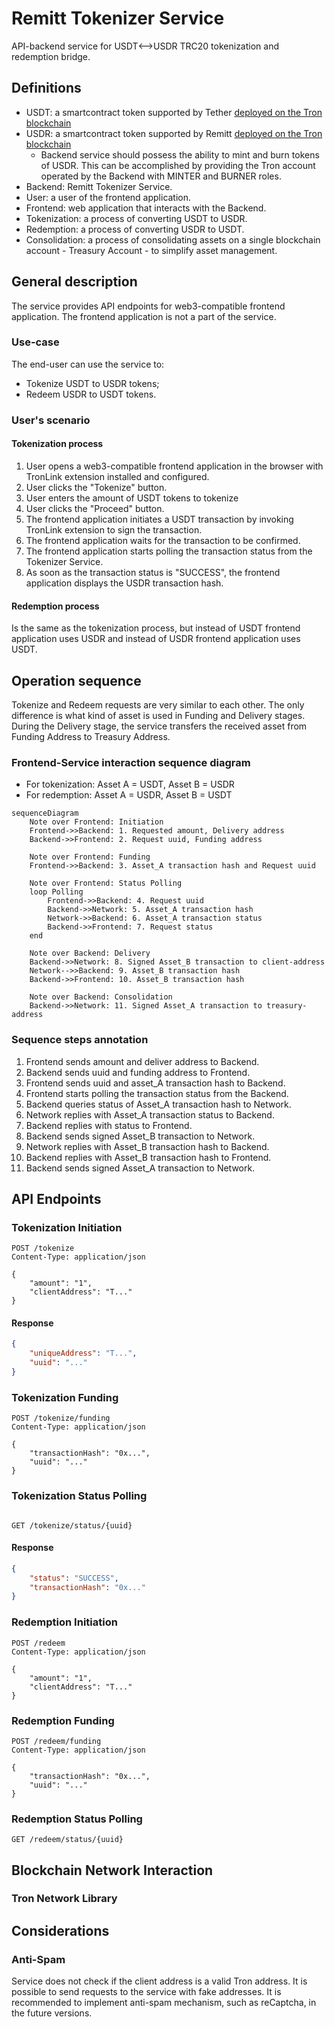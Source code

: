 # Remitt Tokenizer Service

API-backend service for USDT<-->USDR TRC20 tokenization and redemption bridge.

## Definitions

- USDT: a smartcontract token supported by Tether [deployed on the Tron blockchain](https://tronscan.io/#/contract/TR7NHqjeKQxGTCi8q8ZY4pL8otSzgjLj6t/code)
- USDR: a smartcontract token supported by Remitt [deployed on the Tron blockchain](https://tronscan.io/#/contract/TFFxGGpVqxCDvo6upD3od5dFNtiRMv4Hc4/code)
  - Backend service should possess the ability to mint and burn tokens of USDR. This can be accomplished by providing the Tron account operated by the Backend with MINTER and BURNER roles.
- Backend: Remitt Tokenizer Service.
- User: a user of the frontend application.
- Frontend: web application that interacts with the Backend.
- Tokenization: a process of converting USDT to USDR.
- Redemption: a process of converting USDR to USDT.
- Consolidation: a process of consolidating assets on a single blockchain account - Treasury Account - to simplify asset management.

## General description

The service provides API endpoints for web3-compatible frontend application. 
The frontend application is not a part of the service.

### Use-case

The end-user can use the service to:
- Tokenize USDT to USDR tokens;
- Redeem USDR to USDT tokens.

### User's scenario

#### Tokenization process

1. User opens a web3-compatible frontend application in the browser with TronLink extension installed and configured.
2. User clicks the "Tokenize" button.
3. User enters the amount of USDT tokens to tokenize
4. User clicks the "Proceed" button.
5. The frontend application initiates a USDT transaction by invoking TronLink extension to sign the transaction.
6. The frontend application waits for the transaction to be confirmed.
7. The frontend application starts polling the transaction status from the Tokenizer Service.
8. As soon as the transaction status is "SUCCESS", the frontend application displays the USDR transaction hash.

#### Redemption process

Is the same as the tokenization process, but instead of USDT frontend application uses USDR and instead of USDR frontend application uses USDT.

## Operation sequence

Tokenize and Redeem requests are very similar to each other.
The only difference is what kind of asset is used in Funding and Delivery stages. 
During the Delivery stage, the service transfers the received asset from Funding Address to Treasury Address.

### Frontend-Service interaction sequence diagram

- For tokenization: Asset A = USDT, Asset B = USDR
- For redemption: Asset A = USDR, Asset B = USDT

```mermaid
sequenceDiagram
    Note over Frontend: Initiation
    Frontend->>Backend: 1. Requested amount, Delivery address
    Backend->>Frontend: 2. Request uuid, Funding address

    Note over Frontend: Funding
    Frontend->>Backend: 3. Asset_A transaction hash and Request uuid
    
    Note over Frontend: Status Polling
    loop Polling
        Frontend->>Backend: 4. Request uuid
        Backend->>Network: 5. Asset_A transaction hash
        Network->>Backend: 6. Asset_A transaction status
        Backend->>Frontend: 7. Request status
    end

    Note over Backend: Delivery
    Backend->>Network: 8. Signed Asset_B transaction to client-address
    Network-->>Backend: 9. Asset_B transaction hash
    Backend->>Frontend: 10. Asset_B transaction hash
    
    Note over Backend: Consolidation
    Backend->>Network: 11. Signed Asset_A transaction to treasury-address
```

### Sequence steps annotation

1. Frontend sends amount and deliver address to Backend.
2. Backend sends uuid and funding address to Frontend.
3. Frontend sends uuid and asset_A transaction hash to Backend.
4. Frontend starts polling the transaction status from the Backend.
5. Backend queries status of Asset_A transaction hash to Network.
6. Network replies with Asset_A transaction status to Backend.
7. Backend replies with status to Frontend.
8. Backend sends signed Asset_B transaction to Network.
9. Network replies with Asset_B transaction hash to Backend.
10. Backend replies with Asset_B transaction hash to Frontend.
11. Backend sends signed Asset_A transaction to Network.

## API Endpoints

### Tokenization Initiation

```http request
POST /tokenize
Content-Type: application/json

{
    "amount": "1",
    "clientAddress": "T..."
}
```

#### Response

```json
{
    "uniqueAddress": "T...",
    "uuid": "..."
}
```

### Tokenization Funding

```http request
POST /tokenize/funding
Content-Type: application/json

{
    "transactionHash": "0x...",
    "uuid": "..."
}
```

### Tokenization Status Polling

```http request

GET /tokenize/status/{uuid}
```

#### Response

```json
{
    "status": "SUCCESS",
    "transactionHash": "0x..."
}
```

### Redemption Initiation

```http request
POST /redeem
Content-Type: application/json

{
    "amount": "1",
    "clientAddress": "T..."
}
```

### Redemption Funding

```http request
POST /redeem/funding
Content-Type: application/json

{
    "transactionHash": "0x...",
    "uuid": "..."
}
```

### Redemption Status Polling

```http request
GET /redeem/status/{uuid}
```

## Blockchain Network Interaction

### Tron Network Library

## Considerations

### Anti-Spam

Service does not check if the client address is a valid Tron address.
It is possible to send requests to the service with fake addresses.
It is recommended to implement anti-spam mechanism, such as reCaptcha, in the future versions.
